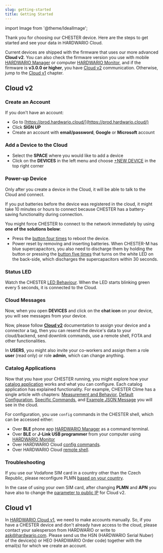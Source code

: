 ```yaml
---
slug: getting-started
title: Getting Started
---
```

import Image from '@theme/IdealImage';

Thank you for choosing our CHESTER device. Here are the steps to get started and see your data in HARDWARIO Cloud.

Current devices are shipped with the firmware that uses our more advanced **Cloud v2**. You can also check the firmware version you use with mobile [HARDWARIO Manager](platform-connectivity/hardwario-manager.md#show-information) or computer [HARDWARIO Monitor](platform-connectivity/hardwario-monitor.md), and if the firmware is **v3.0.0 or higher**, you have [Cloud v2](#cloud-v2) communication. Otherwise, jump to the [Cloud v1](#cloud-v1) chapter.

## Cloud v2

### Create an Account

If you don't have an account:
- Go to [https://prod.hardwario.cloud/](https://prod.hardwario.cloud/)
- Click **SIGN UP**
- Create an account with **email/password**, **Google** or **Microsoft** account

### Add a Device to the Cloud

- Select the **SPACE** where you would like to add a device
- Click on the **DEVICES** in the left menu and choose [+NEW DEVICE](../cloud/cloud-v2/devices) in the top right corner

### Power-up Device

Only after you create a device in the Cloud, it will be able to talk to the Cloud and connect.

If you put batteries before the device was registered in the cloud, it might take 10 minutes or hours to connect because CHESTER has a battery-saving functionality during connection.

You might force CHESTER to connect to the network immediately by using **one of the solutions below**:

- Press the [button four times](catalog-applications/common-functionality.md#button-behaviour) to reboot the device.
- Power reset by removing and inserting batteries. When CHESTER-M has blue supercapacitors, you also need to discharge them by holding the button or pressing the [button five times](catalog-applications/common-functionality.md#button-behaviour) that turns on the white LED on the back-side, which discharges the supercapacitors within 30 seconds.

### Status LED

Watch the CHESTER [LED Behaviour](catalog-applications/common-functionality.md#led-behaviour). When the LED starts blinking green every 5 seconds, it is connected to the Cloud.

### Cloud Messages

Now, when you open **DEVICES** and click on the **chat icon** on your device, you will see messages from your device.

Now, please follow [**Cloud v2**](../cloud/cloud-v2) documentation to assign your device and a connector a tag, then you can resend the device's data to your cloud/backend, send downlink commands, use a remote shell, FOTA and other functionalities.

In **USERS**, you might also invite your co-workers and assign them a role **user** (read only) or role **admin**, which can change anything.

### Catalog Applications

Now that you have your CHESTER running, you might explore how your [catalog application](catalog-applications/index.md) works and what you can configure. Each catalog application has explained functionality. For example, CHESTER Clime has a single article with chapters: [Measurement and Behavior](catalog-applications/chester-clime.md#measurement-and-behavior), [Default Configuration](catalog-applications/chester-clime.md#default-configuration), [Specific Commands](catalog-applications/chester-clime.md#specific-commands), and [Example JSON Message](catalog-applications/chester-clime.md#example-json-message) you will see in the cloud.

For configuration, you use `config` commands in the CHESTER shell, which can be accessed either:

- Over **BLE** phone app [HARDWARIO Manager](platform-connectivity/hardwario-manager.md#command-terminal) as a command terminal.
- Over **BLE** or **J-Link USB programmer** from your computer using [HARDWARIO Monitor](platform-connectivity/hardwario-monitor.md)
- Over HARDWARIO Cloud [config commands](../cloud/cloud-v2/downlink#config).
- Over HARDWARIO Cloud [remote shell](../cloud/cloud-v2/downlink#shell-commands).

### Troubleshooting
If you use our Vodafone SIM card in a country other than the Czech Republic, please reconfigure PLMN [based on your country](platform-connectivity/cellular-networks.md#network-settings).

In the case of using your own SIM card, after changing **PLMN** and **APN** you have also to change the [parameter to public IP](firmware-sdk/how-to-lte-v2.md#ip-and-port) for Cloud v2.

## Cloud v1

In [HARDWARIO Cloud v1](https://hardwario.cloud/), we need to make accounts manually. So, if you have a CHESTER device and don't already have access to the cloud, please contact your salesperson from HARDWARIO or write to ask@hardwario.com. Please send us the HSN (HARDWARIO Serial Nuber) of the device(s) or HEO (HARDWARIO Order code) together with the email(s) for which we create an account.
